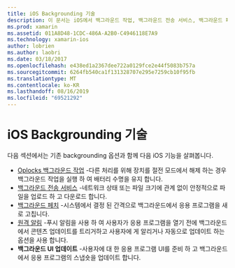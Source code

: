 ```yaml
---
title: iOS Backgrounding 기술
description: 이 문서는 iOS에서 백그라운드 작업, 백그라운드 전송 서비스, 백그라운드 페치 및 원격 알림과 같은 다양 한 backgrounding 기술을 설명 하는 가이드로 연결 됩니다.
ms.prod: xamarin
ms.assetid: 011A8D48-1CDC-486A-A2B0-C4946118E7A9
ms.technology: xamarin-ios
author: lobrien
ms.author: laobri
ms.date: 03/18/2017
ms.openlocfilehash: e438ed1a2367dee722a0129fce2e44f5083b757a
ms.sourcegitcommit: 6264fb540ca1f131328707e295e7259cb10f95fb
ms.translationtype: MT
ms.contentlocale: ko-KR
ms.lasthandoff: 08/16/2019
ms.locfileid: "69521292"
---
```

# <a name="ios-backgrounding-techniques"></a>iOS Backgrounding 기술

다음 섹션에서는 기존 backgrounding 옵션과 함께 다음 iOS 기능을 살펴봅니다.

- [Oplocks 백그라운드 작업](~/ios/app-fundamentals/backgrounding/ios-backgrounding-techniques/ios-backgrounding-with-tasks.md#background_tasks_in_iOS_7) -다른 처리를 위해 장치를 절전 모드에서 해제 하는 경우 백그라운드 작업을 실행 하 여 배터리 수명을 유지 합니다.
- [백그라운드 전송 서비스](~/ios/app-fundamentals/backgrounding/ios-backgrounding-techniques/ios-backgrounding-with-tasks.md#background-transfers) -네트워크 상태 또는 파일 크기에 관계 없이 안정적으로 파일을 업로드 하 고 다운로드 합니다.
- [백그라운드 페치](~/ios/app-fundamentals/backgrounding/ios-backgrounding-techniques/updating-an-application-in-the-background.md#background_fetch) -시스템에서 결정 된 간격으로 백그라운드에서 응용 프로그램을 새로 고칩니다.
- [원격 알림](~/ios/app-fundamentals/backgrounding/ios-backgrounding-techniques/updating-an-application-in-the-background.md#remote_notifications) -푸시 알림을 사용 하 여 사용자가 응용 프로그램을 열기 전에 백그라운드에서 콘텐츠 업데이트를 트리거하고 사용자에 게 알리거나 자동으로 업데이트 하는 옵션을 사용 합니다.
- **백그라운드 UI 업데이트** -사용자에 대 한 응용 프로그램 UI를 준비 하 고 백그라운드에서 응용 프로그램의 스냅숏을 업데이트 합니다.
